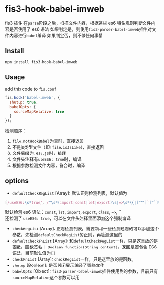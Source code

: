 # fis3-hook-babel-imweb
fis3 插件
在`parse`阶段之后，扫描文件内容，根据某些 es6 特性规则判断文件内容是否使用了 es6 语法
如果判定是，则使用`fis3-parser-babel-imweb`插件对文件内容进行`babel`编译
如果判定否，则不做任何事情

## Install
``` bash
npm install fis3-hook-babel-imweb
```

## Usage
add this code to `fis.conf`
``` javascript
fis.hook('babel-imweb', {
  shutup: true,
  babelOpts: {
    sourceMapRelative: true
  }
});
```
检测顺序：
1. `file.notHookBabel`为真时，直接返回
2. 不是js类型文件（即`!file.isJsLike`），直接返回
3. 文件后缀为`.es6.js`时，编译
4. 文件头注释有`useES6: true`时，编译
5. 根据参数检测文件内容，符合时，编译

## options
* `defaultCheckRegList` [Array]: 默认正则检测列表，默认值为
``` javascript
[/useES6:\s*true/, /^\s*(import|const|let|export)\s|=>\s*\{|[^"']`[^`]*\$\{[^`}]+\}[^`]*`|\sclass\s+\w+\s+(extends\s+\w+\s+)?\{/m]
```
默认检测 es6 语法：`const`, `let`, `import`, `export`, `class`, `=>`, &#0096;&#0096;<br>
还检测了 `useES6: true`，可以在文件头注释里面添加这个强制编译

* `checkRegList` [Array]: 正则检测列表，需要新增一些检测规则的可以添加这个参数，先检测`defaultCheckRegList`的正则，再检测这里的
* `defaultCheckFnList` [Array]: 和`defaultCheckRegList`一样，只是这里放的是函数，函数签名： `Boolean function(String content)`，返回是否包含 ES6 语法，目前默认值为`[]`
* `checkFnList` [Array]: `checkRegList`一样，只是这里放的是函数。
* `shutup` [Boolean]: 是否关闭展示编译了哪些文件
* `babelOpts` [Object]: `fis3-parser-babel-imweb`插件使用到的参数，目前只有`sourceMapRelative`这个参数可以用
